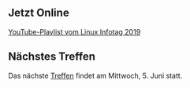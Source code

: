 ## Jetzt Online
[YouTube-Playlist vom Linux Infotag 2019](https://www.youtube.com/playlist?list=PLuekU6EyjBh6sW-h2wPiKh1-alpUP5hSq)

## Nächstes Treffen
Das nächste [Treffen](/Treffen/Termine/06_2019/) findet am Mittwoch, 5. Juni statt.   
